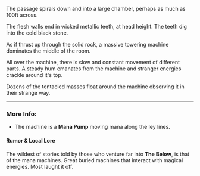 The passage spirals down and into a large chamber, perhaps as much as 100ft across.

The flesh walls end in wicked metallic teeth, at head height. The teeth dig into the cold black stone.

As if thrust up through the solid rock, a massive towering machine dominates the middle of the room.

All over the machine, there is slow and constant movement of different parts. A steady hum emanates from the machine and stranger energies crackle around it's top.

Dozens of the tentacled masses float around the machine observing it in their strange way.   

---

### More Info:

* The machine is a **Mana Pump** moving mana along the ley lines.

#### Rumor & Local Lore

The wildest of stories told by those who venture far into **The Below**, is that of the mana machines. Great buried machines that interact with magical energies. Most laught it off.
